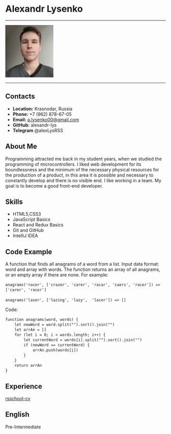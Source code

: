# Alexandr Lysenko
***
<img src="photo.png" alt="Photo" style="width:30%;height:30%;">

***
## Contacts

* **Location:** Krasnodar, Russia
* **Phone:** +7 (962) 878-67-05
* **Email:** a.lysenko00@gmail.com
* **GitHub:** alexandr-lys
* **Telegram** @alexLysRSS

## About Me

Programming attracted me back in my student years, when we studied the programming of microcontrollers. I liked web development for its boundlessness and the minimum of the necessary physical resources for the production of a product, in this area it is possible and necessary to constantly develop and there is no visible end. I like working in a team. My goal is to become a good front-end developer.


## Skills

* HTML5,CSS3
* JavaScript Basics
* React and Redux Basics
* Git and GitHub
* IntelliJ IDEA


## Code Example

A function that finds all anagrams of a word from a list. Input data format: word and array with words. The function returns an array of all anagrams, or an empty array if there are none.
For example:
```
anagrams('racer', ['crazer', 'carer', 'racar', 'caers', 'racer']) => ['carer', 'racer']

anagrams('laser', ['lazing', 'lazy',  'lacer']) => []

```

Code:
```
function anagrams(word, words) { 
    let newWord = word.split("").sort().join("")
    let arrAn = []
    for (let i = 0; i < words.length; i++) { 
        let currentWord = words[i].split("").sort().join("")
        if (newWord == currentWord) { 
            arrAn.push(words[i]) 
        } 
    } 
    return arrAn
}
```


## Experience
[rsschool-cv](https://github.com/Alexandr-Lys/rsschool-cv)


## English
Pre-Intermediate
